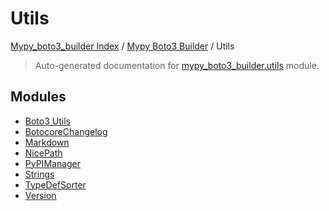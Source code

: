 # Utils

[Mypy_boto3_builder Index](../../README.md#mypy_boto3_builder-index) /
[Mypy Boto3 Builder](../index.md#mypy-boto3-builder) /
Utils

> Auto-generated documentation for [mypy_boto3_builder.utils](https://github.com/youtype/mypy_boto3_builder/blob/main/mypy_boto3_builder/utils/__init__.py) module.

## Modules

- [Boto3 Utils](./boto3_utils.md)
- [BotocoreChangelog](./botocore_changelog.md)
- [Markdown](./markdown.md)
- [NicePath](./nice_path.md)
- [PyPIManager](./pypi_manager.md)
- [Strings](./strings.md)
- [TypeDefSorter](./type_def_sorter.md)
- [Version](./version.md)
